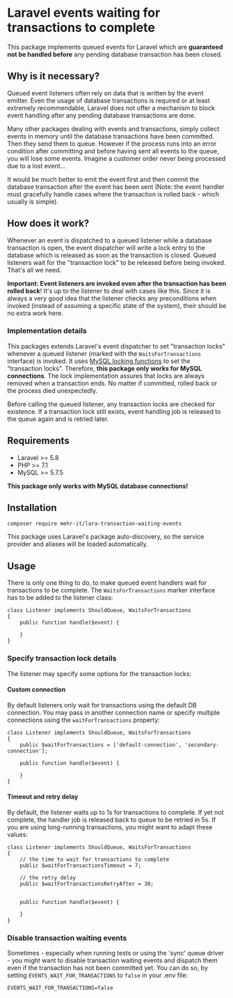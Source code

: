 # Laravel events waiting for transactions to complete
This package implements queued events for Laravel which are **guaranteed not be handled before** any 
pending database transaction has been closed.

## Why is it necessary?
Queued event listeners often rely on data that is written by the event emitter. Even the usage of 
database transactions is required or at least extremely recommendable, Laravel does not offer a
mechanism to block event handling after any pending database transactions are done.

Many other packages dealing with events and transactions, simply collect events in memory until the
database transactions have been committed. Then they send them to queue. However if the process runs
into an error condition after committing and before having sent all events to the queue, you will
lose some events. Imagine a customer order never being processed due to a lost event...

It would be much better to emit the event first and then commit the database transaction after the event 
has been sent (Note: the event handler must gracefully handle cases where the transaction is rolled 
back  - which usually is simple).


## How does it work?

Whenever an event is dispatched to a queued listener while a database transaction is open, the
event dispatcher will write a lock entry to the database which is released as soon as the 
transaction is closed. Queued listeners wait for the "transaction lock" to be released before being
invoked. That's all we need.

**Important: Event listeners are invoked even after the transaction has been rolled back**! It's up
to the listener to deal with cases like this. Since it is always a very good idea that the listener
checks any preconditions when invoked (instead of assuming a specific state of the system), their
should be no extra work here.

### Implementation details

This packages extends Laravel's event dispatcher to set "transaction locks" whenever a queued
listener (marked with the `WaitsForTransactions` interface) is invoked. It uses 
[MySQL locking functions](https://dev.mysql.com/doc/refman/5.7/en/locking-functions.html) to set the 
"transaction locks". Therefore, **this package only works for MySQL connections**. The lock implementation
assures that locks are always removed when a transaction ends. No matter if committed, rolled back 
or the process died unexpectedly.

Before calling the queued listener, any transaction locks are checked for existence. If a 
transaction lock still exists, event handling job is released to the queue again and is retried
later.

## Requirements

* Laravel >= 5.8
* PHP >= 7.1
* MySQL >= 5.7.5

**This package only works with MySQL database connections!**


## Installation

    composer require mehr-it/lara-transaction-waiting-events

This package uses Laravel's package auto-discovery, so the service provider and aliases will be 
loaded automatically.

## Usage
There is only one thing to do, to make queued event handlers wait for transactions to be complete. 
The `WaitsForTransactions` marker interface has to be added to the listener class:

    class Listener implements ShouldQueue, WaitsForTransactions
    {
        public function handle($event) {

        }
    }
  
    
### Specify transaction lock details

The listener may specify some options for the transaction locks:


#### Custom connection
By default listeners only wait for transactions using the default DB connection. You may pass in
another connection name or specify multiple connections using the `waitForTransactions` property:

    class Listener implements ShouldQueue, WaitsForTransactions
    {
        public $waitForTransactions = ['default-connection', 'secondary-connection'];
     
        public function handle($event) {
        
        }
    }
    
#### Timeout and retry delay
By default, the listener waits up to 1s for transactions to complete. If yet not complete, the
handler job is released back to queue to be retried in 5s. If you are using long-running
transactions, you might want to adapt these values:

    class Listener implements ShouldQueue, WaitsForTransactions
    {
        // the time to wait for transactions to complete
        public $waitForTransactionsTimeout = 7;
        
        // the retry delay
        public $waitForTransactionsRetryAfter = 30;
      
     
        public function handle($event) {
        
        }
    }

### Disable transaction waiting events
Sometimes - especially when running tests or using the 'sync' queue driver - you might want to 
disable transaction waiting events and dispatch them even if the transaction has not been 
committed yet. You can do so, by setting `EVENTS_WAIT_FOR_TRANSACTIONS` to `false` in your
.env file:

    EVENTS_WAIT_FOR_TRANSACTIONS=false

    
